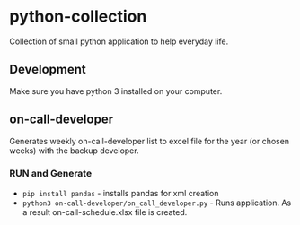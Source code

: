 # python-collection

Collection of small python application to help everyday life.

## Development

Make sure you have python 3 installed on your computer.

## on-call-developer

Generates weekly on-call-developer list to excel file for the year (or chosen weeks) with the backup developer.

### RUN and Generate

- `pip install pandas` - installs pandas for xml creation
- `python3 on-call-developer/on_call_developer.py` - Runs application. As a result on-call-schedule.xlsx file is created.
